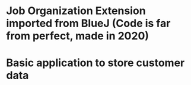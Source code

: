 # Job Organization Extension imported from BlueJ (Code is far from perfect, made in 2020)
# Basic application to store customer data

